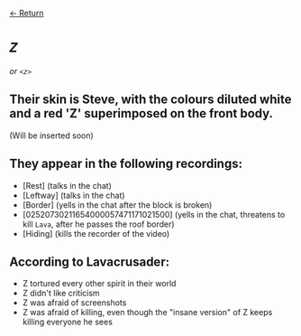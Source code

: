[← Return](../characters/)

 # ***`Z`*** 
 *or `<z>`* 
 
## Their skin is Steve, with the colours diluted white and a red 'Z' superimposed on the front body.
 (Will be inserted soon)
 
## They appear in the following recordings:
 * [Rest] (talks in the chat)
 * [Leftway] (talks in the chat)
 * [Border] (yells in the chat after the block is broken)
 * [02520730211654000057471171021500] (yells in the chat, threatens to kill `Lava`, after he passes the roof border)
 * [Hiding] (kills the recorder of the video)

 
## According to Lavacrusader:
* Z tortured every other spirit in their world
* Z didn't like criticism
* Z was afraid of screenshots
* Z was afraid of killing, even though the "insane version" of Z keeps killing everyone he sees



